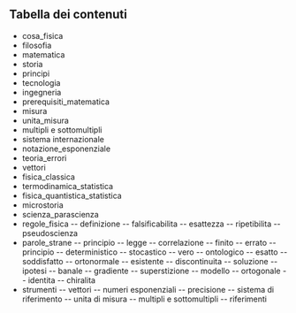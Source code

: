 ## Tabella dei contenuti

- cosa_fisica
- filosofia
- matematica
- storia
- principi
- tecnologia
- ingegneria
- prerequisiti_matematica
- misura
- unita_misura
- multipli e sottomultipli
- sistema internazionale
- notazione_esponenziale
- teoria_errori
- vettori
- fisica_classica
- termodinamica_statistica
- fisica_quantistica_statistica
- microstoria
- scienza_parascienza
- regole_fisica
-- definizione
-- falsificabilita
-- esattezza
-- ripetibilita
-- pseudoscienza
- parole_strane
-- principio
-- legge
-- correlazione
-- finito
-- errato
-- principio
-- deterministico
-- stocastico
-- vero
-- ontologico
-- esatto
-- soddisfatto
-- ortonormale
-- esistente
-- discontinuita
-- soluzione
-- ipotesi
-- banale
-- gradiente
-- superstizione
-- modello
-- ortogonale
-- identita
-- chiralita
- strumenti
-- vettori
-- numeri esponenziali
-- precisione
-- sistema di riferimento
-- unita di misura
-- multipli e sottomultipli
-- riferimenti
